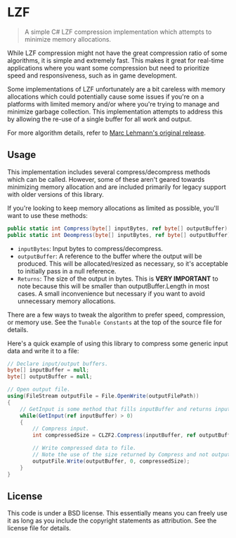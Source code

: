 # LZF
> A simple C# LZF compression implementation which attempts to minimize memory allocations.

While LZF compression might not have the great compression ratio of some algorithms, it is simple and extremely fast. This makes it great for real-time applications where you want some compression but need to prioritize speed and responsiveness, such as in game development.

Some implementations of LZF unfortunately are a bit careless with memory allocations which could potentially cause some issues if you're on a platforms with limited memory and/or where you're trying to manage and minimize garbage collection. This implementation attempts to address this by allowing the re-use of a single buffer for all work and output.

For more algorithm details, refer to [Marc Lehmann's original release](http://oldhome.schmorp.de/marc/liblzf.html).

## Usage

This implementation includes several compress/decompress methods which can be called. However, some of these aren't geared towards minimizing memory allocation and are included primarily for legacy support with older versions of this library.

If you're looking to keep memory allocations as limited as possible, you'll want to use these methods:

```csharp
public static int Compress(byte[] inputBytes, ref byte[] outputBuffer)
public static int Deompress(byte[] inputBytes, ref byte[] outputBuffer)
```

* `inputBytes`: Input bytes to compress/decompress.
* `outputBuffer`: A reference to the buffer where the output will be produced. This will be allocated/resized as necessary, so it's acceptable to initially pass in a null reference.
* `Returns`: The size of the output in bytes. This is **VERY IMPORTANT** to note because this will be smaller than outputBuffer.Length in most cases. A small inconvenience but necessary if you want to avoid unnecessary memory allocations.

There are a few ways to tweak the algorithm to prefer speed, compression, or memory use. See the `Tunable Constants` at the top of the source file for details.

Here's a quick example of using this library to compress some generic input data and write it to a file:

```csharp
// Declare input/output buffers.
byte[] inputBuffer = null;
byte[] outputBuffer = null;

// Open output file.
using(FileStream outputFile = File.OpenWrite(outputFilePath))
{
    // GetInput is some method that fills inputBuffer and returns inputBuffer.Length.
    while(GetInput(ref inputBuffer) > 0)
    {
        // Compress input.
        int compressedSize = CLZF2.Compress(inputBuffer, ref outputBuffer);

        // Write compressed data to file.
        // Note the use of the size returned by Compress and not outputBuffer.Length.
        outputFile.Write(outputBuffer, 0, compressedSize);
    }
}
```

## License
This code is under a BSD license. This essentially means you can freely use it as long as you include the copyright statements as attribution. See the license file for details.
